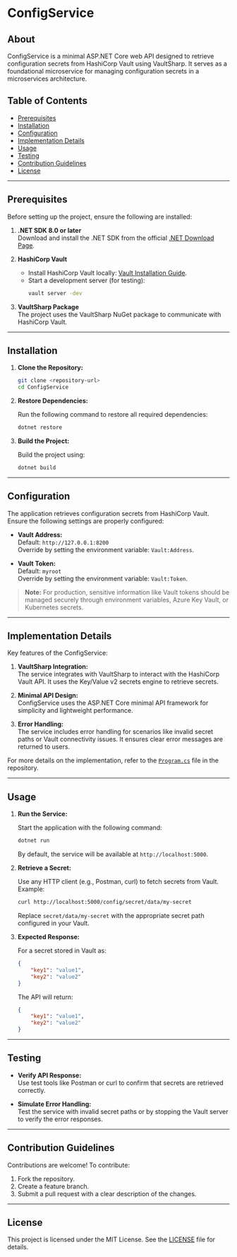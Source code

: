 # ConfigService

## About

ConfigService is a minimal ASP.NET Core web API designed to retrieve configuration secrets from HashiCorp Vault using VaultSharp. It serves as a foundational microservice for managing configuration secrets in a microservices architecture.  


## Table of Contents

- [Prerequisites](#prerequisites)
- [Installation](#installation)
- [Configuration](#configuration)
- [Implementation Details](#implementation-details)
- [Usage](#usage)
- [Testing](#testing)
- [Contribution Guidelines](#contribution-guidelines)
- [License](#license)

---

## Prerequisites

Before setting up the project, ensure the following are installed:

1. **.NET SDK 8.0 or later**  
   Download and install the .NET SDK from the official [.NET Download Page](https://dotnet.microsoft.com/download).

2. **HashiCorp Vault**  
   - Install HashiCorp Vault locally: [Vault Installation Guide](https://developer.hashicorp.com/vault/docs/install).
   - Start a development server (for testing):  
     ```bash
     vault server -dev
     ```

3. **VaultSharp Package**  
   The project uses the VaultSharp NuGet package to communicate with HashiCorp Vault.

---

## Installation

1. **Clone the Repository:**

   ```bash
   git clone <repository-url>
   cd ConfigService
   ```

2. **Restore Dependencies:**

   Run the following command to restore all required dependencies:

   ```bash
   dotnet restore
   ```

3. **Build the Project:**

   Build the project using:

   ```bash
   dotnet build
   ```

---

## Configuration

The application retrieves configuration secrets from HashiCorp Vault. Ensure the following settings are properly configured:

- **Vault Address:**  
  Default: `http://127.0.0.1:8200`  
  Override by setting the environment variable: `Vault:Address`.

- **Vault Token:**  
  Default: `myroot`  
  Override by setting the environment variable: `Vault:Token`.

> **Note:** For production, sensitive information like Vault tokens should be managed securely through environment variables, Azure Key Vault, or Kubernetes secrets.

---

## Implementation Details

Key features of the ConfigService:

1. **VaultSharp Integration:**  
   The service integrates with VaultSharp to interact with the HashiCorp Vault API. It uses the Key/Value v2 secrets engine to retrieve secrets.

2. **Minimal API Design:**  
   ConfigService uses the ASP.NET Core minimal API framework for simplicity and lightweight performance.

3. **Error Handling:**  
   The service includes error handling for scenarios like invalid secret paths or Vault connectivity issues. It ensures clear error messages are returned to users.

For more details on the implementation, refer to the [`Program.cs`](Program.cs) file in the repository.

---

## Usage

1. **Run the Service:**

   Start the application with the following command:

   ```bash
   dotnet run
   ```

   By default, the service will be available at `http://localhost:5000`.

2. **Retrieve a Secret:**

   Use any HTTP client (e.g., Postman, curl) to fetch secrets from Vault. Example:

   ```bash
   curl http://localhost:5000/config/secret/data/my-secret
   ```

   Replace `secret/data/my-secret` with the appropriate secret path configured in your Vault.

3. **Expected Response:**

   For a secret stored in Vault as:

   ```json
   {
       "key1": "value1",
       "key2": "value2"
   }
   ```

   The API will return:

   ```json
   {
       "key1": "value1",
       "key2": "value2"
   }
   ```

---

## Testing

- **Verify API Response:**  
  Use test tools like Postman or curl to confirm that secrets are retrieved correctly.

- **Simulate Error Handling:**  
  Test the service with invalid secret paths or by stopping the Vault server to verify the error responses.

---

## Contribution Guidelines

Contributions are welcome! To contribute:

1. Fork the repository.
2. Create a feature branch.
3. Submit a pull request with a clear description of the changes.

---

## License

This project is licensed under the MIT License. See the [LICENSE](LICENSE) file for details.
```
